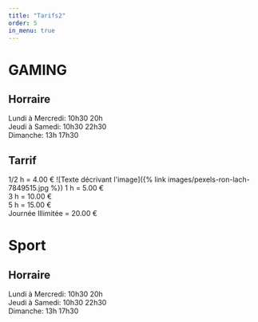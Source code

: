 ```yaml
---
title: "Tarifs2"
order: 5
in_menu: true
---
```

# GAMING
## Horraire 
  
Lundi à Mercredi: 10h30 20h  
Jeudi à Samedi: 10h30 22h30  
Dimanche: 13h 17h30
                                                                                                                         
## Tarrif  
1/2 h =                          4.00 €  ![Texte décrivant l'image]({% link images/pexels-ron-lach-7849515.jpg %})
1 h = 5.00 €  
3 h =                           10.00 €  
5 h =                           15.00 €  
Journée Illimitée =    20.00 € 

# Sport  
## Horraire   
Lundi à Mercredi: 10h30 20h  
Jeudi à Samedi: 10h30 22h30  
Dimanche: 13h 17h30 